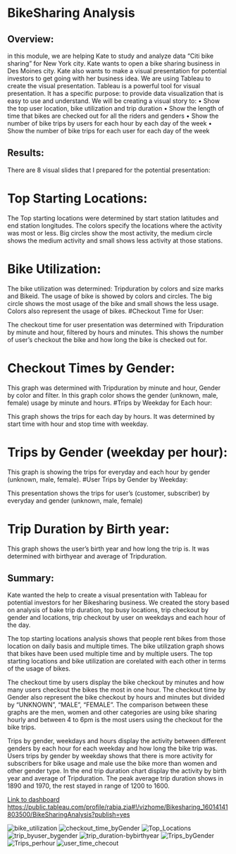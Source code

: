 # BikeSharing Analysis
## Overview:
in this module, we are helping Kate to study and analyze data “Citi bike sharing” for New York city. Kate wants to open a bike sharing business in Des Moines city. Kate also wants to make a visual presentation for potential investors to get going with her business idea. We are using Tableau to create the visual presentation. 
Tableau is a powerful tool for visual presentation. It has a specific purpose: to provide data visualization that is easy to use and understand. We will be creating a visual story to:
•	Show the top user location, bike utilization and trip duration
•	Show the length of time that bikes are checked out for all the riders and genders
•	Show the number of bike trips by users for each hour by each day of the week
•	Show the number of bike trips for each user for each day of the week
## Results:
There are 8 visual slides that I prepared for the potential presentation:
# Top Starting Locations:
 
The Top starting locations were determined by start station latitudes and end station longitudes. The colors specify the locations where the activity was most or less. Big circles show the most activity, the medium circle shows the medium activity and small shows less activity at those stations.






# Bike Utilization:
 
The bike utilization was determined: Tripduration by colors and size marks and Bikeid.  The usage of bike is showed by colors and circles. The big circle shows the most usage of the bike and small shows the less usage. Colors also represent the usage of bikes.
#Checkout Time for User:
  
The checkout time for user presentation was determined with Tripduration by minute and hour, filtered by hours and minutes. This shows the number of user’s checkout the bike and how long the bike is checked out for.






# Checkout Times by Gender:
 
This graph was determined with Tripduration by minute and hour, Gender by color and filter.
In this graph color shows the gender (unknown, male, female) usage by minute and hours. 
#Trips by Weekday for Each hour:
 
This graph shows the trips for each day by hours. It was determined by start time with hour and stop time with weekday.




# Trips by Gender (weekday per hour):
 
This graph is showing the trips for everyday and each hour by gender (unknown, male, female).
#User Trips by Gender by Weekday:
 
This presentation shows the trips for user’s (customer, subscriber) by everyday and gender (unknown, male, female)
# Trip Duration by Birth year:
 
This graph shows the user’s birth year and how long the trip is. It was determined with birthyear and average of Tripduration.
## Summary:
Kate wanted the help to create a visual presentation with Tableau for potential investors for her Bikesharing business. We created the story based on analysis of bake trip duration, top busy locations, trip checkout by gender and locations, trip checkout by user on weekdays and each hour of the day.

The top starting locations analysis shows that people rent bikes from those location on daily basis and multiple times. The bike utilization graph shows that bikes have been used multiple time and by multiple users. The top starting locations and bike utilization are corelated with each other in terms of the usage of bikes. 

The checkout time by users display the bike checkout by minutes and how many users checkout the bikes the most in one hour. The checkout time by Gender also represent the bike checkout by hours and minutes but divided by “UNKNOWN”, “MALE”, “FEMALE”. The comparison between these graphs are the men, women and other categories are using bike sharing hourly and between 4 to 6pm is the most users using the checkout for the bike trips.

Trips by gender, weekdays and hours display the activity between different genders by each hour for each weekday and how long the bike trip was. Users trips by gender by weekday shows that there is more activity for subscribers for bike usage and male use the bike more than women and other gender type. 
In the end trip duration chart display the activity by birth year and average of Tripduration. The peak average trip duration shows in 1890 and 1970, the rest stayed in range of 1200 to 1600. 

[Link to dashboard](“https://public.tableau.com/profile/rabia.zia#!/vizhome/Bikesharing_16014141803500/BikeSharingAnalysis?publish=yes”)
https://public.tableau.com/profile/rabia.zia#!/vizhome/Bikesharing_16014141803500/BikeSharingAnalysis?publish=yes


![bike_utilization](https://user-images.githubusercontent.com/67460581/95141210-cf6ecd00-072d-11eb-9c88-ac8eed943f65.PNG)
![checkout_time_byGender](https://user-images.githubusercontent.com/67460581/95141195-c7af2880-072d-11eb-88c1-c06998651a57.PNG)
![Top_Locations](https://user-images.githubusercontent.com/67460581/95141218-d695db00-072d-11eb-880d-db1bc43bfd62.PNG)
![trip_byuser_bygender](https://user-images.githubusercontent.com/67460581/95141225-d990cb80-072d-11eb-8216-72f0936833f9.PNG)
![trip_duration-bybirthyear](https://user-images.githubusercontent.com/67460581/95141232-db5a8f00-072d-11eb-9ae7-0575416598d7.PNG)
![Trips_byGender](https://user-images.githubusercontent.com/67460581/95141235-ddbce900-072d-11eb-9f6d-7331c2d9d69c.PNG)
![Trips_perhour](https://user-images.githubusercontent.com/67460581/95141239-e01f4300-072d-11eb-8a37-00a0a5f0666b.PNG)
![user_time_checout](https://user-images.githubusercontent.com/67460581/95141247-e31a3380-072d-11eb-9a98-4074495c994b.PNG)








